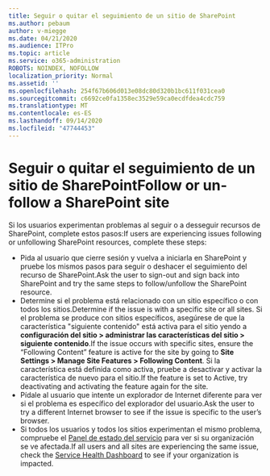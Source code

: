 ```yaml
---
title: Seguir o quitar el seguimiento de un sitio de SharePoint
ms.author: pebaum
author: v-miegge
ms.date: 04/21/2020
ms.audience: ITPro
ms.topic: article
ms.service: o365-administration
ROBOTS: NOINDEX, NOFOLLOW
localization_priority: Normal
ms.assetid: ''
ms.openlocfilehash: 254f67b606d013e08dc80d320b1bc611f031cea0
ms.sourcegitcommit: c6692ce0fa1358ec3529e59ca0ecdfdea4cdc759
ms.translationtype: MT
ms.contentlocale: es-ES
ms.lasthandoff: 09/14/2020
ms.locfileid: "47744453"
---
```

# <a name="follow-or-un-follow-a-sharepoint-site"></a><span data-ttu-id="87c70-102">Seguir o quitar el seguimiento de un sitio de SharePoint</span><span class="sxs-lookup"><span data-stu-id="87c70-102">Follow or un-follow a SharePoint site</span></span>

<span data-ttu-id="87c70-103">Si los usuarios experimentan problemas al seguir o a desseguir recursos de SharePoint, complete estos pasos:</span><span class="sxs-lookup"><span data-stu-id="87c70-103">If users are experiencing issues following or unfollowing SharePoint resources, complete these steps:</span></span>

* <span data-ttu-id="87c70-104">Pida al usuario que cierre sesión y vuelva a iniciarla en SharePoint y pruebe los mismos pasos para seguir o deshacer el seguimiento del recurso de SharePoint.</span><span class="sxs-lookup"><span data-stu-id="87c70-104">Ask the user to sign-out and sign back into SharePoint and try the same steps to follow/unfollow the SharePoint resource.</span></span>
* <span data-ttu-id="87c70-105">Determine si el problema está relacionado con un sitio específico o con todos los sitios.</span><span class="sxs-lookup"><span data-stu-id="87c70-105">Determine if the issue is with a specific site or all sites.</span></span> <span data-ttu-id="87c70-106">Si el problema se produce con sitios específicos, asegúrese de que la característica "siguiente contenido" está activa para el sitio yendo a **configuración del sitio > administrar las características del sitio > siguiente contenido**.</span><span class="sxs-lookup"><span data-stu-id="87c70-106">If the issue occurs with specific sites, ensure the “Following Content” feature is active for the site by going to **Site Settings > Manage Site Features > Following Content**.</span></span> <span data-ttu-id="87c70-107">Si la característica está definida como activa, pruebe a desactivar y activar la característica de nuevo para el sitio.</span><span class="sxs-lookup"><span data-stu-id="87c70-107">If the feature is set to Active, try deactivating and activating the feature again for the site.</span></span>
* <span data-ttu-id="87c70-108">Pídale al usuario que intente un explorador de Internet diferente para ver si el problema es específico del explorador del usuario.</span><span class="sxs-lookup"><span data-stu-id="87c70-108">Ask the user to try a different Internet browser to see if the issue is specific to the user’s browser.</span></span>
* <span data-ttu-id="87c70-109">Si todos los usuarios y todos los sitios experimentan el mismo problema, compruebe el [Panel de estado del servicio](https://admin.microsoft.com/AdminPortal/Home#/servicehealth) para ver si su organización se ve afectada.</span><span class="sxs-lookup"><span data-stu-id="87c70-109">If all users and all sites are experiencing the same issue, check the [Service Health Dashboard](https://admin.microsoft.com/AdminPortal/Home#/servicehealth) to see if your organization is impacted.</span></span>
